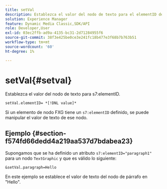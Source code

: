 ```yaml
---
title: setVal
description: Establezca el valor del nodo de texto para el elementID de s7.
solution: Experience Manager
feature: Dynamic Media Classic,SDK/API
role: Developer,User
exl-id: 03ec2ffb-ad9a-4135-bc31-2d71284955f6
source-git-commit: 38f3e425be0ce3e241fc18b477e3f68b7b763b51
workflow-type: tm+mt
source-wordcount: '60'
ht-degree: 1%

---
```


# setVal{#setval}

Establezca el valor del nodo de texto para s7:elementID.

`setVal.elementID= *[!DNL value]*`

Si un elemento de nodo FXG tiene un `s7:elementID` definido, se puede manipular el valor de texto de ese nodo.

## Ejemplo {#section-f574fd66dedd4a219aa537d7bdabea23}

Supongamos que se ha definido un atributo `s7:elementID="paragraph1"` para un nodo `TextGraphic` y que es válido lo siguiente:

`&setVal.paragraph=Hello`

En este ejemplo se establece el valor de texto del nodo de párrafo en &quot;Hello&quot;.
